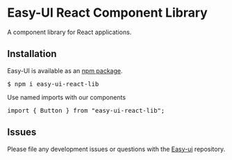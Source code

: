 # Easy-UI React Component Library

A component library for React applications.

## Installation

Easy-UI is available as an [npm package]().

<pre>
$ npm i easy-ui-react-lib
</pre>

Use named imports with our components

<pre>
import { Button } from "easy-ui-react-lib";
</pre>

## Issues

Please file any development issues or questions with the [Easy-ui](https://github.com/aca-dec-2020/ui-lib) repository.
